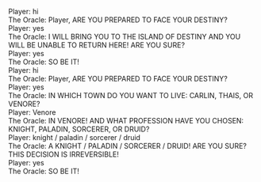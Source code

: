 Player: hi  
The Oracle: Player, ARE YOU PREPARED TO FACE YOUR DESTINY?  
Player: yes  
The Oracle: I WILL BRING YOU TO THE ISLAND OF DESTINY AND YOU WILL BE UNABLE TO RETURN HERE! ARE YOU SURE?  
Player: yes  
The Oracle: SO BE IT!  
Player: hi  
The Oracle: Player, ARE YOU PREPARED TO FACE YOUR DESTINY?  
Player: yes  
The Oracle: IN WHICH TOWN DO YOU WANT TO LIVE: CARLIN, THAIS, OR VENORE?  
Player: Venore  
The Oracle: IN VENORE! AND WHAT PROFESSION HAVE YOU CHOSEN: KNIGHT, PALADIN, SORCERER, OR DRUID?  
Player: knight / paladin / sorcerer / druid  
The Oracle: A KNIGHT / PALADIN / SORCERER / DRUID! ARE YOU SURE? THIS DECISION IS IRREVERSIBLE!  
Player: yes  
The Oracle: SO BE IT!  
